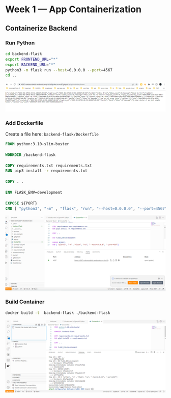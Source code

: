 # Week 1 — App Containerization

## Containerize Backend

### Run Python

```sh
cd backend-flask
export FRONTEND_URL="*"
export BACKEND_URL="*"
python3 -m flask run --host=0.0.0.0 --port=4567
cd ..
```
![Proof of flask endpoint](assets/backend-site.PNG)

### Add Dockerfile

Create a file here: `backend-flask/Dockerfile`

```dockerfile
FROM python:3.10-slim-buster

WORKDIR /backend-flask

COPY requirements.txt requirements.txt
RUN pip3 install -r requirements.txt

COPY . .

ENV FLASK_ENV=development

EXPOSE ${PORT}
CMD [ "python3", "-m" , "flask", "run", "--host=0.0.0.0", "--port=4567"]
```
![Proof of containrize backend](assets/Add-Dockerfile.PNG)

### Build Container

```sh
docker build -t  backend-flask ./backend-flask
```
![Proof of container](assets/build-container2.PNG)





